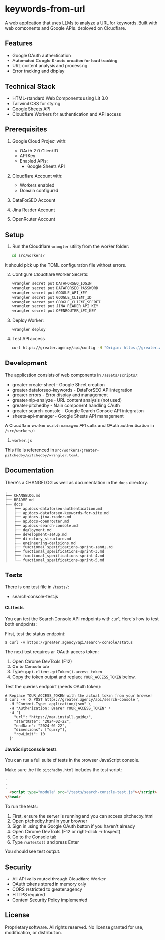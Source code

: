 # keywords-from-url

A web application that uses LLMs to analyze a URL for keywords. Built with web components and Google APIs, deployed on Cloudflare.

## Features

- Google OAuth authentication
- Automated Google Sheets creation for lead tracking
- URL content analysis and processing
- Error tracking and display

## Technical Stack

- HTML-standard Web Components using Lit 3.0
- Tailwind CSS for styling
- Google Sheets API
- Cloudflare Workers for authentication and API access

## Prerequisites

1. Google Cloud Project with:
   - OAuth 2.0 Client ID
   - API Key
   - Enabled APIs:
     * Google Sheets API

2. Cloudflare Account with:
   - Workers enabled
   - Domain configured

3. DataForSEO Account

4. Jina Reader Account

5. OpenRouter Account

## Setup

1. Run the Cloudflare `wrangler` utility from the worker folder:
```bash
   cd src/workers/
```

It should pick up the TOML configuration file without errors.

2. Configure Cloudflare Worker Secrets:
   ```bash
   wrangler secret put DATAFORSEO_LOGIN
   wrangler secret put DATAFORSEO_PASSWORD
   wrangler secret put GOOGLE_API_KEY
   wrangler secret put GOOGLE_CLIENT_ID
   wrangler secret put GOOGLE_CLIENT_SECRET
   wrangler secret put JINA_READER_API_KEY
   wrangler secret put OPENROUTER_API_KEY
   ```

3. Deploy Worker:
   ```bash
   wrangler deploy
   ```

4. Test API access
```bash
   curl https://greater.agency/api/config -H "Origin: https://greater.agency"
```

## Development

The application consists of web components in `/assets/scripts/`:

- greater-create-sheet - Google Sheet creation
- greater-dataforseo-keywords - DataForSEO API integration
- greater-errors - Error display and management
- greater-nlp-analyze - URL content analysis (not used)
- greater-pitchedby - Main component handling OAuth
- greater-search-console - Google Search Console API integration
- sheets-api-manager - Google Sheets API management

A Cloudflare worker script manages API calls and OAuth authentication in `/src/workers/`:

1. `worker.js`

This file is referenced in `src/workers/greater-pitchedby/pitchedby/wrangler.toml`.

## Documentation

There's a CHANGELOG as well as documentation in the `docs` directory.

```
.
├── CHANGELOG.md
├── README.md
├── docs
│   ├── apidocs-dataforseo-authentication.md
│   ├── apidocs-dataforseo-keywords-for-site.md
│   ├── apidocs-jina-reader.md
│   ├── apidocs-openrouter.md
│   ├── apidocs-search-console.md
│   ├── deployment.md
│   ├── development-setup.md
│   ├── directory_structure.md
│   ├── engineering-decisions.md
│   ├── functional_specifications-sprint-1and2.md
│   ├── functional_specifications-sprint-3.md
│   ├── functional_specifications-sprint-4.md
│   └── functional_specifications-sprint-5.md
```

## Tests

There is one test file in `/tests/`:
- search-console-test.js

#### CLI tests

You can test the Search Console API endpoints with `curl`.Here's how to test both endpoints:

First, test the status endpoint:

```
$ curl -v https://greater.agency/api/search-console/status
```
The next test requires an OAuth access token:

1. Open Chrome DevTools (F12)
2. Go to Console tab
3. Type: `gapi.client.getToken().access_token`
4. Copy the token output and replace `YOUR_ACCESS_TOKEN` below.

Test the queries endpoint (needs OAuth token):

```
# Replace YOUR_ACCESS_TOKEN with the actual token from your browser
$ curl -v -X POST https://greater.agency/api/search-console \
  -H "Content-Type: application/json" \
  -H "Authorization: Bearer YOUR_ACCESS_TOKEN" \
  -d '{
    "url": "https://mac.install.guide/",
    "startDate": "2024-02-22",
    "endDate": "2024-03-22",
    "dimensions": ["query"],
    "rowLimit": 10
  }'
```

#### JavaScript console tests

You can run a full suite of tests in the browser JavaScript console.

Make sure the file `pitchedby.html` includes the test script:

```html
.
.
.
  <script type="module" src="/tests/search-console-test.js"></script>
</head>
```

To run the tests:

1. First, ensure the server is running and you can access pitchedby.html
2. Open pitchedby.html in your browser
3. Sign in using the Google OAuth button if you haven't already
4. Open Chrome DevTools (F12 or right-click -> Inspect)
5. Go to the Console tab
6. Type `runTests()` and press Enter

You should see test output.

## Security

- All API calls routed through Cloudflare Worker
- OAuth tokens stored in memory only
- CORS restricted to greater.agency
- HTTPS required
- Content Security Policy implemented

## License

Proprietary software. All rights reserved.
No license granted for use, modification, or distribution.
